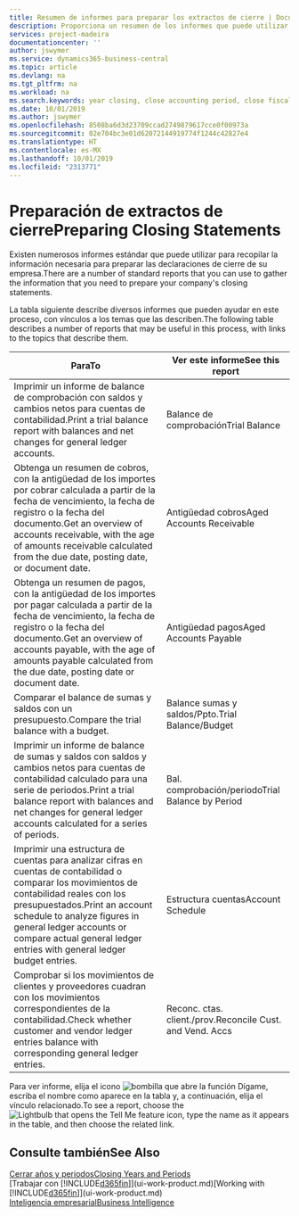 ```yaml
---
title: Resumen de informes para preparar los extractos de cierre | Documentos de Microsoft
description: Proporciona un resumen de los informes que puede utilizar para recopilar la información necesaria para preparar los extractos de cierre de su empresa cuando cierre el ejercicio.
services: project-madeira
documentationcenter: ''
author: jswymer
ms.service: dynamics365-business-central
ms.topic: article
ms.devlang: na
ms.tgt_pltfrm: na
ms.workload: na
ms.search.keywords: year closing, close accounting period, close fiscal year, aging, creditor payments, vendor payments, assets, liabilities, equity, analysis, reporting, financial report, business intelligence, BI, Power Bi, KPI
ms.date: 10/01/2019
ms.author: jswymer
ms.openlocfilehash: 8508ba6d3d23709ccad2749879617cce0f00973a
ms.sourcegitcommit: 02e704bc3e01d62072144919774f1244c42827e4
ms.translationtype: HT
ms.contentlocale: es-MX
ms.lasthandoff: 10/01/2019
ms.locfileid: "2313771"
---
```

# <a name="preparing-closing-statements"></a><span data-ttu-id="657ef-103">Preparación de extractos de cierre</span><span class="sxs-lookup"><span data-stu-id="657ef-103">Preparing Closing Statements</span></span>
<span data-ttu-id="657ef-104">Existen numerosos informes estándar que puede utilizar para recopilar la información necesaria para preparar las declaraciones de cierre de su empresa.</span><span class="sxs-lookup"><span data-stu-id="657ef-104">There are a number of standard reports that you can use to gather the information that you need to prepare your company's closing statements.</span></span>

<span data-ttu-id="657ef-105">La tabla siguiente describe diversos informes que pueden ayudar en este proceso, con vínculos a los temas que las describen.</span><span class="sxs-lookup"><span data-stu-id="657ef-105">The following table describes a number of reports that may be useful in this process, with links to the topics that describe them.</span></span>

| <span data-ttu-id="657ef-106">Para</span><span class="sxs-lookup"><span data-stu-id="657ef-106">To</span></span> | <span data-ttu-id="657ef-107">Ver este informe</span><span class="sxs-lookup"><span data-stu-id="657ef-107">See this report</span></span> |
| --- | --- |
| <span data-ttu-id="657ef-108">Imprimir un informe de balance de comprobación con saldos y cambios netos para cuentas de contabilidad.</span><span class="sxs-lookup"><span data-stu-id="657ef-108">Print a trial balance report with balances and net changes for general ledger accounts.</span></span> |<span data-ttu-id="657ef-109">Balance de comprobación</span><span class="sxs-lookup"><span data-stu-id="657ef-109">Trial Balance</span></span> |
| <span data-ttu-id="657ef-110">Obtenga un resumen de cobros, con la antigüedad de los importes por cobrar calculada a partir de la fecha de vencimiento, la fecha de registro o la fecha del documento.</span><span class="sxs-lookup"><span data-stu-id="657ef-110">Get an overview of accounts receivable, with the age of amounts receivable calculated from the due date, posting date, or document date.</span></span> |<span data-ttu-id="657ef-111">Antigüedad cobros</span><span class="sxs-lookup"><span data-stu-id="657ef-111">Aged Accounts Receivable</span></span> |
| <span data-ttu-id="657ef-112">Obtenga un resumen de pagos, con la antigüedad de los importes por pagar calculada a partir de la fecha de vencimiento, la fecha de registro o la fecha del documento.</span><span class="sxs-lookup"><span data-stu-id="657ef-112">Get an overview of accounts payable, with the age of amounts payable calculated from the due date, posting date or document date.</span></span> |<span data-ttu-id="657ef-113">Antigüedad pagos</span><span class="sxs-lookup"><span data-stu-id="657ef-113">Aged Accounts Payable</span></span> |
| <span data-ttu-id="657ef-114">Comparar el balance de sumas y saldos con un presupuesto.</span><span class="sxs-lookup"><span data-stu-id="657ef-114">Compare the trial balance with a budget.</span></span> |<span data-ttu-id="657ef-115">Balance sumas y saldos/Ppto.</span><span class="sxs-lookup"><span data-stu-id="657ef-115">Trial Balance/Budget</span></span> |
| <span data-ttu-id="657ef-116">Imprimir un informe de balance de sumas y saldos con saldos y cambios netos para cuentas de contabilidad calculado para una serie de periodos.</span><span class="sxs-lookup"><span data-stu-id="657ef-116">Print a trial balance report with balances and net changes for general ledger accounts calculated for a series of periods.</span></span> |<span data-ttu-id="657ef-117">Bal. comprobación/periodo</span><span class="sxs-lookup"><span data-stu-id="657ef-117">Trial Balance by Period</span></span> |
| <span data-ttu-id="657ef-118">Imprimir una estructura de cuentas para analizar cifras en cuentas de contabilidad o comparar los movimientos de contabilidad reales con los presupuestados.</span><span class="sxs-lookup"><span data-stu-id="657ef-118">Print an account schedule to analyze figures in general ledger accounts or compare actual general ledger entries with general ledger budget entries.</span></span> |<span data-ttu-id="657ef-119">Estructura cuentas</span><span class="sxs-lookup"><span data-stu-id="657ef-119">Account Schedule</span></span> |
| <span data-ttu-id="657ef-120">Comprobar si los movimientos de clientes y proveedores cuadran con los movimientos correspondientes de la contabilidad.</span><span class="sxs-lookup"><span data-stu-id="657ef-120">Check whether customer and vendor ledger entries balance with corresponding general ledger entries.</span></span> |<span data-ttu-id="657ef-121">Reconc. ctas. client./prov.</span><span class="sxs-lookup"><span data-stu-id="657ef-121">Reconcile Cust. and Vend. Accs</span></span> |

<span data-ttu-id="657ef-122">Para ver informe, elija el icono ![bombilla que abre la función Dígame](media/ui-search/search_small.png "Dígame que desea hacer"), escriba el nombre como aparece en la tabla y, a continuación, elija el vínculo relacionado.</span><span class="sxs-lookup"><span data-stu-id="657ef-122">To see a report, choose the ![Lightbulb that opens the Tell Me feature](media/ui-search/search_small.png "Tell me what you want to do") icon, type the name as it appears in the table, and then choose the related link.</span></span>

## <a name="see-also"></a><span data-ttu-id="657ef-123">Consulte también</span><span class="sxs-lookup"><span data-stu-id="657ef-123">See Also</span></span>
[<span data-ttu-id="657ef-124">Cerrar años y periodos</span><span class="sxs-lookup"><span data-stu-id="657ef-124">Closing Years and Periods</span></span>](year-close-years-periods.md)  
<span data-ttu-id="657ef-125">[Trabajar con [!INCLUDE[d365fin](includes/d365fin_md.md)]](ui-work-product.md)</span><span class="sxs-lookup"><span data-stu-id="657ef-125">[Working with [!INCLUDE[d365fin](includes/d365fin_md.md)]](ui-work-product.md)</span></span>  
[<span data-ttu-id="657ef-126">Inteligencia empresarial</span><span class="sxs-lookup"><span data-stu-id="657ef-126">Business Intelligence</span></span>](bi.md)

